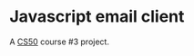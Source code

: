 # Javascript email client
A [CS50](https://cs50.harvard.edu/web/2020/projects/3/mail/) course #3 project.
